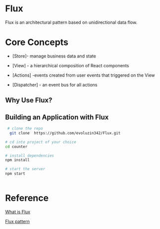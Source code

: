 
# Flux
 
  Flux is an architectural pattern based on unidirectional data flow.
 
# Core Concepts
  
- [Store]- manage business data and state

- [View] - a hierarchical composition of React components

- [Actions] -events created from user events that triggered on the View
 
- [Dispatcher] - an event bus for all actions

 
 
## Why Use Flux? 

 

## Building an Application with Flux

```bash
 # clone the repo
  git clone  https://github.com/evoluzin342/Flux.git

# cd into project of your choice
cd counter

# install dependencies
npm install

# start the server
npm start
    
```
 

# Reference

[What is Flux](http://fluxxor.com/what-is-flux.html)

[Flux pattern](https://softwareengineering.stackexchange.com/questions/295119/understanding-flux-pattern)
 




